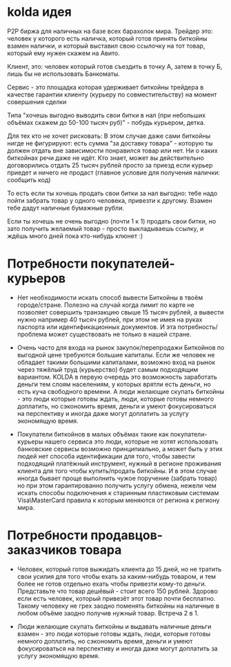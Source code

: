 # kolda идея

P2P биржа для наличных на базе всех барахолок мира. Трейдер это: человек у которого есть наличка, который готов принять биткойны взамен налички, и который выставил свою ссылочку на тот товар, который ему нужен скажем на Авито.

Клиент, это: человек который готов съездить в точку А, затем в точку Б, лишь бы не использовать Банкоматы.

Сервис - это площадка которая удерживает биткойны трейдера в качестве гарантии клиенту (курьеру по совместительству) на момент совершения сделки

Типа "хочешь выгодно выводить свои битки в нал (при небольших объёмах скажем до 50-100 тысяч руб)" - побудь курьером, детка.

Для тех кто не хочет рисковать: В этом случае даже сами биткойны нигде не фигурируют: есть сумма "за доставку товара" - которую ты должен отдать вне зависимости понравился товар или нет. Ни о каких биткойнах речи даже не идёт. Кто знает, может вы действительно договорились отдать 25 тысяч рублей просто за приезд если курьер приедет и ничего не продаст (главное условие для получения налички: сообщить код)

То есть если ты хочешь продать свои битки за нал выгодно: тебе надо пойти забрать товар у одного человека, привезти к другому. Взамен тебе дадут наличные бумажные рубли.

Если ты хочешь не очень выгодно (почти 1 к 1) продать свои битки, но зато получить желаемый товар - просто выкладываешь ссылку, и ждёшь много дней пока кто-нибудь клюнет :)

# Потребности покупателей-курьеров

* Нет необходимости искать способ вывести Биткойны в твоём городе/стране. Полезно на случай когда лимит по карте не позволяет совершить транзакцию свыше 15 тысяч рублей, а вывести нужно например 40 тысяч рублей, при этом не имея на руках паспорта или идентификационных документов. И эта потребность/проблема может существовать не только в нашей стране.

* Очень часто для входа на рынок закупок/перепродажи Биткойнов по выгодной цене требуются большие капиталы. Если же человек не обладает такими большими капиталами, возможно вход на рынок через тяжёлый труд (курьерство) будет самым подходящим вариантом. KOLDA в первую очередь это возможность заработать деньги тем слоям населениям, у которых врятли есть деньги, но есть куча свободного времени. А люди желающие скупать биткойны - это люди которые готовы ждать, люди, которые готовы немного доплатить, но сэкономить время, деньги и умеют фокусироваться на перспективу и иногда даже могут доплатить за услугу экономящую время.

* Покупатели биткойнов в малых объёмах такие как покупатели-курьеры нашего сервиса это люди, которые не хотят использовать банковские сервисы возможно принципиально, а может быть у этих людей нет способа идентификации для того, чтобы завести подходящий платёжный инструмент, нужный в регионе проживания клиента для того чтобы купить/продать биткойны. И в этом случае иногда бывает проще выполнить чужое поручение (забрать товар) но при этом гарантированно получить услугу обмена, нежели чем искать способы подключения к старинным пластиковым системам Visa\MasterCard правила к которым меняются от региона к региону мира.

# Потребности продавцов-заказчиков товара

* Человек, который готов выжидать клиента до 15 дней, но не тратить свои усилия для того чтобы ехать за каким-нибудь товаром, и тем более не готов отдельно ехать чтобы привезти кому-то деньги. Представьте что товар дешёвый - стоит всего 150 рублей. Здорово если есть человек, который привезёт этот товар почти бесплатно. Такому человеку не грех заодно поменять биткойны на наличные в любом объёме заодно получив нужный товар. Встреча 2 в 1.

* Люди желающие скупать биткойны и выдавать наличные деньги взамен - это люди которые готовы ждать, люди, которые готовы немного доплатить, но сэкономить время, деньги и умеют фокусироваться на перспективу и иногда даже могут доплатить за услугу экономящую время.
